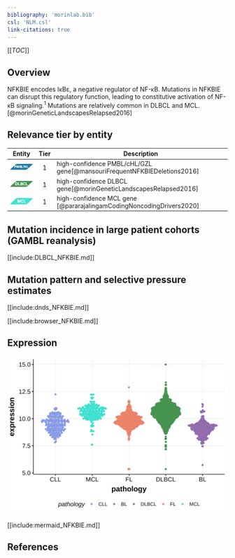 ```yaml
---
bibliography: 'morinlab.bib'
csl: 'NLM.csl'
link-citations: true
---
```

[[_TOC_]]

## Overview
NFKBIE encodes IκBε, a negative regulator of NF-κB. Mutations in NFKBIE can disrupt this regulatory function, leading to constitutive activation of NF-κB signaling.<sup>1</sup> Mutations are relatively common in DLBCL and MCL.[@morinGeneticLandscapesRelapsed2016]



## Relevance tier by entity

|Entity|Tier|Description               |
|:------:|:----:|--------------------------|
|![PMBL](images/icons/PMBL_tier1.png)|1|high-confidence PMBL/cHL/GZL gene[@mansouriFrequentNFKBIEDeletions2016]|
|![DLBCL](images/icons/DLBCL_tier1.png) |1   |high-confidence DLBCL gene[@morinGeneticLandscapesRelapsed2016]|
|![MCL](images/icons/MCL_tier1.png)   |1   |high-confidence MCL gene  [@pararajalingamCodingNoncodingDrivers2020]|

## Mutation incidence in large patient cohorts (GAMBL reanalysis)


[[include:DLBCL_NFKBIE.md]]

## Mutation pattern and selective pressure estimates

[[include:dnds_NFKBIE.md]]

[[include:browser_NFKBIE.md]]

## Expression
![](images/gene_expression/NFKBIE_by_pathology.svg)

[[include:mermaid_NFKBIE.md]]

## References
<!-- ORIGIN: morinGeneticLandscapesRelapsed2016 -->
<!-- DLBCL: morinGeneticLandscapesRelapsed2016 -->
<!-- MCL: pararajalingamCodingNoncodingDrivers2020 -->
<!-- PMBL: mansouriFrequentNFKBIEDeletions2016 -->
